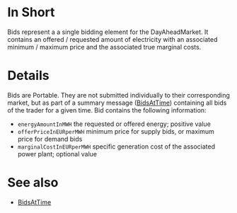 # In Short
Bids represent a a single bidding element for the DayAheadMarket.
It contains an offered / requested amount of electricity with an associated minimum / maximum price and the associated true marginal costs.

# Details
Bids are Portable.
They are not submitted individually to their corresponding market, but as part of a summary message ([BidsAtTime](./BidsAtTime)) containing all bids of the trader for a given time. 
Bid contains the following information:

* `energyAmountInMWH` the requested or offered energy; positive value
* `offerPriceInEURperMWH` minimum price for supply bids, or maximum price for demand bids
* `marginalCostInEURperMWH` specific generation cost of the associated power plant; optional value

# See also
* [BidsAtTime](./BidsAtTime)